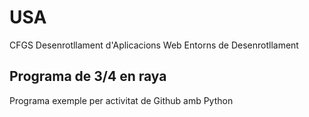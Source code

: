 # USA

CFGS Desenrotllament d'Aplicacions Web
Entorns de Desenrotllament

## Programa de 3/4 en raya

Programa exemple per activitat de Github amb Python

